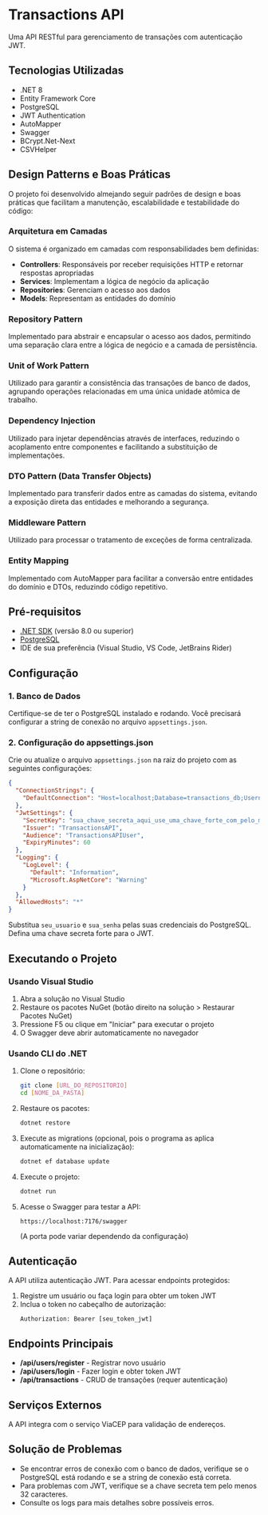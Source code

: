 # Transactions API

Uma API RESTful para gerenciamento de transações com autenticação JWT.

## Tecnologias Utilizadas

- .NET 8
- Entity Framework Core
- PostgreSQL
- JWT Authentication
- AutoMapper
- Swagger
- BCrypt.Net-Next
- CSVHelper

## Design Patterns e Boas Práticas

O projeto foi desenvolvido almejando seguir padrões de design e boas práticas que facilitam a manutenção, escalabilidade e testabilidade do código:

### Arquitetura em Camadas
O sistema é organizado em camadas com responsabilidades bem definidas:
- **Controllers**: Responsáveis por receber requisições HTTP e retornar respostas apropriadas
- **Services**: Implementam a lógica de negócio da aplicação
- **Repositories**: Gerenciam o acesso aos dados
- **Models**: Representam as entidades do domínio

### Repository Pattern
Implementado para abstrair e encapsular o acesso aos dados, permitindo uma separação clara entre a lógica de negócio e a camada de persistência.

### Unit of Work Pattern
Utilizado para garantir a consistência das transações de banco de dados, agrupando operações relacionadas em uma única unidade atômica de trabalho.

### Dependency Injection
Utilizado para injetar dependências através de interfaces, reduzindo o acoplamento entre componentes e facilitando a substituição de implementações.

### DTO Pattern (Data Transfer Objects)
Implementado para transferir dados entre as camadas do sistema, evitando a exposição direta das entidades e melhorando a segurança.

### Middleware Pattern
Utilizado para processar o tratamento de exceções de forma centralizada.

### Entity Mapping
Implementado com AutoMapper para facilitar a conversão entre entidades do domínio e DTOs, reduzindo código repetitivo.

## Pré-requisitos

- [.NET SDK](https://dotnet.microsoft.com/download) (versão 8.0 ou superior)
- [PostgreSQL](https://www.postgresql.org/download/)
- IDE de sua preferência (Visual Studio, VS Code, JetBrains Rider)

## Configuração

### 1. Banco de Dados

Certifique-se de ter o PostgreSQL instalado e rodando. Você precisará configurar a string de conexão no arquivo `appsettings.json`.

### 2. Configuração do appsettings.json

Crie ou atualize o arquivo `appsettings.json` na raiz do projeto com as seguintes configurações:

```json
{
  "ConnectionStrings": {
    "DefaultConnection": "Host=localhost;Database=transactions_db;Username=seu_usuario;Password=sua_senha"
  },
  "JwtSettings": {
    "SecretKey": "sua_chave_secreta_aqui_use_uma_chave_forte_com_pelo_menos_32_caracteres",
    "Issuer": "TransactionsAPI",
    "Audience": "TransactionsAPIUser",
    "ExpiryMinutes": 60
  },
  "Logging": {
    "LogLevel": {
      "Default": "Information",
      "Microsoft.AspNetCore": "Warning"
    }
  },
  "AllowedHosts": "*"
}
```

Substitua `seu_usuario` e `sua_senha` pelas suas credenciais do PostgreSQL. Defina uma chave secreta forte para o JWT.

## Executando o Projeto

### Usando Visual Studio

1. Abra a solução no Visual Studio
2. Restaure os pacotes NuGet (botão direito na solução > Restaurar Pacotes NuGet)
3. Pressione F5 ou clique em "Iniciar" para executar o projeto
4. O Swagger deve abrir automaticamente no navegador

### Usando CLI do .NET

1. Clone o repositório:
   ```bash
   git clone [URL_DO_REPOSITORIO]
   cd [NOME_DA_PASTA]
   ```

2. Restaure os pacotes:
   ```bash
   dotnet restore
   ```

3. Execute as migrations (opcional, pois o programa as aplica automaticamente na inicialização):
   ```bash
   dotnet ef database update
   ```

4. Execute o projeto:
   ```bash
   dotnet run
   ```

5. Acesse o Swagger para testar a API:
   ```
   https://localhost:7176/swagger
   ```
   (A porta pode variar dependendo da configuração)

## Autenticação

A API utiliza autenticação JWT. Para acessar endpoints protegidos:

1. Registre um usuário ou faça login para obter um token JWT
2. Inclua o token no cabeçalho de autorização:
   ```
   Authorization: Bearer [seu_token_jwt]
   ```

## Endpoints Principais

- **/api/users/register** - Registrar novo usuário
- **/api/users/login** - Fazer login e obter token JWT
- **/api/transactions** - CRUD de transações (requer autenticação)

## Serviços Externos

A API integra com o serviço ViaCEP para validação de endereços.

## Solução de Problemas

- Se encontrar erros de conexão com o banco de dados, verifique se o PostgreSQL está rodando e se a string de conexão está correta.
- Para problemas com JWT, verifique se a chave secreta tem pelo menos 32 caracteres.
- Consulte os logs para mais detalhes sobre possíveis erros.
